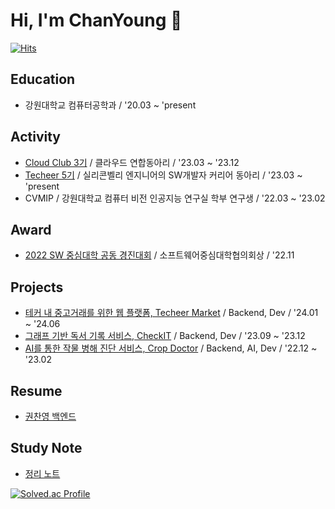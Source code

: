 <!-- [![Top Langs](https://github-readme-stats.vercel.app/api/top-langs/?username=fnzl54&layout=compact&hide=jupyter%20notebook&exclude_repo=jumpToDjango)](https://github.com/fnzl54/github-readme-stats) -->

# Hi, I'm ChanYoung 👋
[![Hits](https://hits.seeyoufarm.com/api/count/incr/badge.svg?url=https%3A%2F%2Fgithub.com%2Ffnzl54&count_bg=%2334E6D0&title_bg=%23555555&icon=&icon_color=%23E7E7E7&title=hits&edge_flat=false)](https://hits.seeyoufarm.com)
## Education

- 강원대학교 컴퓨터공학과 / '20.03 ~ 'present

## Activity

- [Cloud Club 3기](https://cloudclub.oopy.io/) / 클라우드 연합동아리 / '23.03 ~ '23.12
- [Techeer 5기](https://github.com/techeer-sv) / 실리콘벨리 엔지니어의 SW개발자 커리어 동아리 / '23.03 ~ 'present
- CVMIP / 강원대학교 컴퓨터 비전 인공지능 연구실 학부 연구생 / '22.03 ~ '23.02

## Award

- [2022 SW 중심대학 공동 경진대회](https://cse.kangwon.ac.kr/cse/community/news.do?mode=view&articleNo=397830) / 소프트웨어중심대학협의회상 / '22.11

## Projects

- [테커 내 중고거래를 위한 웹 플랫폼, Techeer Market](https://github.com/Techeer-market) / Backend, Dev / '24.01 ~ '24.06
- [그래프 기반 독서 기록 서비스, CheckIT](https://github.com/techeer-sv/Checkit) / Backend, Dev / '23.09 ~ '23.12
- [AI를 통한 작물 병해 진단 서비스, Crop Doctor](https://github.com/S-V-23-BootCamp-Team-F) / Backend, AI, Dev / '22.12 ~ '23.02

## Resume
- [권찬영 백엔드](https://chanyoung-kwon.notion.site/0d391dc7dbc6438bb99590050fc72481?pvs=4) 

## Study Note

- [정리 노트](https://chanyoung-kwon.notion.site/Development-Note-1c7bd78ac41d40eb9cf99485fdb09135)
<!--  - <a href="https://chanyoung-kwon.notion.site/Development-Note-1c7bd78ac41d40eb9cf99485fdb09135"><img src="https://img.shields.io/badge/Note-ffffff?style=flat-square&logo=notion&logoColor=black"/></a> -->

[![Solved.ac Profile](http://mazassumnida.wtf/api/v2/generate_badge?boj=rnjscksdud1)](https://solved.ac/rnjscksdud1/)
